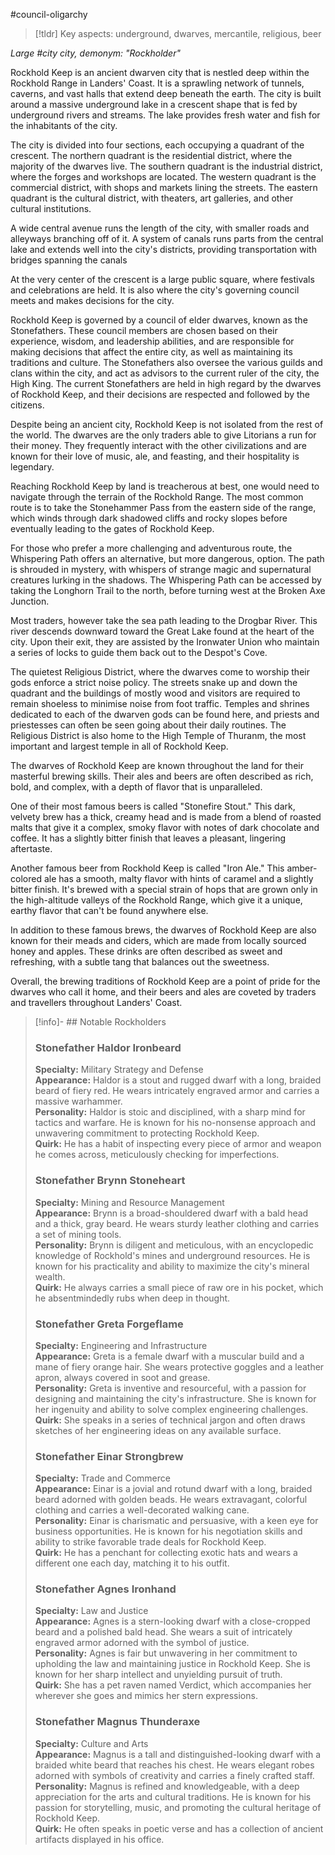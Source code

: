 #council-oligarchy
> [!tldr] Key aspects: underground, dwarves, mercantile, religious, beer

*Large #city city, demonym: "Rockholder"*

Rockhold Keep is an ancient dwarven city that is nestled deep within the Rockhold Range in Landers' Coast. It is a sprawling network of tunnels, caverns, and vast halls that extend deep beneath the earth. The city is built around a massive underground lake in a crescent shape that is fed by underground rivers and streams. The lake provides fresh water and fish for the inhabitants of the city.

The city is divided into four sections, each occupying a quadrant of the crescent. The northern quadrant is the residential district, where the majority of the dwarves live. The southern quadrant is the industrial district, where the forges and workshops are located. The western quadrant is the commercial district, with shops and markets lining the streets. The eastern quadrant is the cultural district, with theaters, art galleries, and other cultural institutions.

A wide central avenue runs the length of the city, with smaller roads and alleyways branching off of it. A system of canals runs parts from the central lake and extends well into the city's districts, providing transportation with bridges spanning the canals

At the very center of the crescent is a large public square, where festivals and celebrations are held. It is also where the city's governing council meets and makes decisions for the city.

Rockhold Keep is governed by a council of elder dwarves, known as the Stonefathers. These council members are chosen based on their experience, wisdom, and leadership abilities, and are responsible for making decisions that affect the entire city, as well as maintaining its traditions and culture. The Stonefathers also oversee the various guilds and clans within the city, and act as advisors to the current ruler of the city, the High King. The current Stonefathers are held in high regard by the dwarves of Rockhold Keep, and their decisions are respected and followed by the citizens.

Despite being an ancient city, Rockhold Keep is not isolated from the rest of the world. The dwarves are the only traders able to give Litorians a run for their money. They frequently interact with the other civilizations and are known for their love of music, ale, and feasting, and their hospitality is legendary.

Reaching Rockhold Keep by land is treacherous at best, one would need to navigate through the terrain of the Rockhold Range. The most common route is to take the Stonehammer Pass from the eastern side of the range, which winds through dark shadowed cliffs and rocky slopes before eventually leading to the gates of Rockhold Keep.

For those who prefer a more challenging and adventurous route, the Whispering Path offers an alternative, but more dangerous, option. The path is shrouded in mystery, with whispers of strange magic and supernatural creatures lurking in the shadows. The Whispering Path can be accessed by taking the Longhorn Trail to the north, before turning west at the Broken Axe Junction.

Most traders, however take the sea path leading to the Drogbar River. This river descends downward toward the Great Lake found at the heart of the city. Upon their exit, they are assisted by the Ironwater Union who maintain a series of locks to guide them back out to the Despot's Cove.

The quietest Religious District, where the dwarves come to worship their gods enforce a strict noise policy. The streets snake up and down the quadrant and the buildings of mostly wood and visitors are required to remain shoeless to minimise noise from foot traffic. Temples and shrines dedicated to each of the dwarven gods can be found here, and priests and priestesses can often be seen going about their daily routines. The Religious District is also home to the High Temple of Thuranm, the most important and largest temple in all of Rockhold Keep.

The dwarves of Rockhold Keep are known throughout the land for their masterful brewing skills. Their ales and beers are often described as rich, bold, and complex, with a depth of flavor that is unparalleled.

One of their most famous beers is called "Stonefire Stout." This dark, velvety brew has a thick, creamy head and is made from a blend of roasted malts that give it a complex, smoky flavor with notes of dark chocolate and coffee. It has a slightly bitter finish that leaves a pleasant, lingering aftertaste.

Another famous beer from Rockhold Keep is called "Iron Ale." This amber-colored ale has a smooth, malty flavor with hints of caramel and a slightly bitter finish. It's brewed with a special strain of hops that are grown only in the high-altitude valleys of the Rockhold Range, which give it a unique, earthy flavor that can't be found anywhere else.

In addition to these famous brews, the dwarves of Rockhold Keep are also known for their meads and ciders, which are made from locally sourced honey and apples. These drinks are often described as sweet and refreshing, with a subtle tang that balances out the sweetness.

Overall, the brewing traditions of Rockhold Keep are a point of pride for the dwarves who call it home, and their beers and ales are coveted by traders and travellers throughout Landers' Coast.

> [!info]- ## Notable Rockholders
> ### Stonefather Haldor Ironbeard
> 
> **Specialty:** Military Strategy and Defense  
> **Appearance:** Haldor is a stout and rugged dwarf with a long, braided beard of fiery red. He wears intricately engraved armor and carries a massive warhammer.  
> **Personality:** Haldor is stoic and disciplined, with a sharp mind for tactics and warfare. He is known for his no-nonsense approach and unwavering commitment to protecting Rockhold Keep.  
> **Quirk:** He has a habit of inspecting every piece of armor and weapon he comes across, meticulously checking for imperfections.
> 
> ### Stonefather Brynn Stoneheart
> 
> **Specialty:** Mining and Resource Management  
> **Appearance:** Brynn is a broad-shouldered dwarf with a bald head and a thick, gray beard. He wears sturdy leather clothing and carries a set of mining tools.  
> **Personality:** Brynn is diligent and meticulous, with an encyclopedic knowledge of Rockhold's mines and underground resources. He is known for his practicality and ability to maximize the city's mineral wealth.  
> **Quirk:** He always carries a small piece of raw ore in his pocket, which he absentmindedly rubs when deep in thought.
> 
> ### Stonefather Greta Forgeflame
> 
> **Specialty:** Engineering and Infrastructure  
> **Appearance:** Greta is a female dwarf with a muscular build and a mane of fiery orange hair. She wears protective goggles and a leather apron, always covered in soot and grease.  
> **Personality:** Greta is inventive and resourceful, with a passion for designing and maintaining the city's infrastructure. She is known for her ingenuity and ability to solve complex engineering challenges.  
> **Quirk:** She speaks in a series of technical jargon and often draws sketches of her engineering ideas on any available surface.
> 
> ### Stonefather Einar Strongbrew
> 
> **Specialty:** Trade and Commerce  
> **Appearance:** Einar is a jovial and rotund dwarf with a long, braided beard adorned with golden beads. He wears extravagant, colorful clothing and carries a well-decorated walking cane.  
> **Personality:** Einar is charismatic and persuasive, with a keen eye for business opportunities. He is known for his negotiation skills and ability to strike favorable trade deals for Rockhold Keep.  
> **Quirk:** He has a penchant for collecting exotic hats and wears a different one each day, matching it to his outfit.
> 
> ### Stonefather Agnes Ironhand
> 
> **Specialty:** Law and Justice  
> **Appearance:** Agnes is a stern-looking dwarf with a close-cropped beard and a polished bald head. She wears a suit of intricately engraved armor adorned with the symbol of justice.  
> **Personality:** Agnes is fair but unwavering in her commitment to upholding the law and maintaining justice in Rockhold Keep. She is known for her sharp intellect and unyielding pursuit of truth.  
> **Quirk:** She has a pet raven named Verdict, which accompanies her wherever she goes and mimics her stern expressions.
> 
> ### Stonefather Magnus Thunderaxe
> 
> **Specialty:** Culture and Arts  
> **Appearance:** Magnus is a tall and distinguished-looking dwarf with a braided white beard that reaches his chest. He wears elegant robes adorned with symbols of creativity and carries a finely crafted staff.  
> **Personality:** Magnus is refined and knowledgeable, with a deep appreciation for the arts and cultural traditions. He is known for his passion for storytelling, music, and promoting the cultural heritage of Rockhold Keep.  
> **Quirk:** He often speaks in poetic verse and has a collection of ancient artifacts displayed in his office.